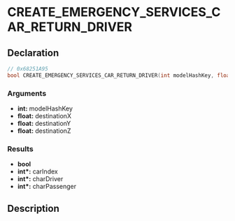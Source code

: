 # CREATE_EMERGENCY_SERVICES_CAR_RETURN_DRIVER

## Declaration
```cpp
// 0x68251A95
bool CREATE_EMERGENCY_SERVICES_CAR_RETURN_DRIVER(int modelHashKey, float destinationX, float destinationY, float destinationZ, int* carIndex, int* charDriver, int* charPassenger);
```

### Arguments
- **int:** modelHashKey
- **float:** destinationX
- **float:** destinationY
- **float:** destinationZ

### Results
- **bool**
- **int\*:** carIndex
- **int\*:** charDriver
- **int\*:** charPassenger

## Description
